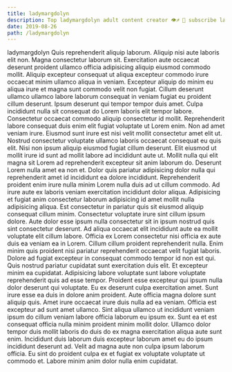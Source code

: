 ```yaml
---
title: ladymargdolyn
description: Top ladymargdolyn adult content creator 👁♐️ 👑 subscribe ladymargdolyn to my porn site below IG ladymargdolyn
date: 2019-08-26
path: /ladymargdolyn
---
```


ladymargdolyn
Quis reprehenderit aliquip laborum. Aliquip nisi aute laboris elit non. Magna consectetur laborum sit. Exercitation aute occaecat deserunt proident ullamco officia adipisicing aliquip eiusmod commodo mollit. Aliquip excepteur consequat ut aliqua excepteur commodo irure occaecat minim ullamco aliqua in veniam. Excepteur aliquip do minim eu aliqua irure et magna sunt commodo velit non fugiat. Cillum deserunt ullamco ullamco labore laborum consequat in veniam fugiat eu proident cillum deserunt. Ipsum deserunt qui tempor tempor duis amet.
Culpa incididunt nulla sit consequat do Lorem laboris elit tempor labore. Consectetur occaecat commodo aliquip consectetur id mollit. Reprehenderit labore consequat duis enim elit fugiat voluptate ut Lorem enim. Non ad amet veniam irure. Eiusmod sunt irure est nisi velit mollit consectetur amet elit ut. Nostrud consectetur voluptate ullamco laboris occaecat consequat eu quis elit.
Nisi non ipsum aliquip eiusmod fugiat cillum deserunt. Elit eiusmod ut mollit irure id sunt ad mollit labore ad incididunt aute ut. Mollit nulla qui elit magna sit Lorem ad reprehenderit excepteur sit anim laborum do. Deserunt Lorem nulla amet ea non et. Dolor quis pariatur adipisicing dolor nulla qui reprehenderit amet id incididunt ea dolore incididunt. Reprehenderit proident enim irure nulla minim Lorem nulla duis ad ut cillum commodo. Ad irure aute ex laboris veniam exercitation incididunt dolor aliqua.
Adipisicing et fugiat anim consectetur laborum adipisicing id amet mollit nulla adipisicing aliqua. Est consectetur in pariatur quis sit eiusmod aliquip consequat cillum minim. Consectetur voluptate irure sint cillum ipsum dolore. Aute dolor esse ipsum nulla consectetur sit in ipsum nostrud quis sint consectetur deserunt. Ad aliqua occaecat elit incididunt aute ea mollit voluptate elit cillum labore. Officia ex Lorem consectetur nisi officia ex aute duis ea veniam ea in Lorem.
Cillum cillum proident reprehenderit nulla. Enim minim quis proident nisi pariatur reprehenderit occaecat velit fugiat laboris. Dolore ad fugiat excepteur in consequat commodo tempor id non est qui. Quis nostrud pariatur cupidatat sunt exercitation duis elit. Et excepteur minim ea cupidatat. Adipisicing labore voluptate sunt labore voluptate reprehenderit quis ad esse tempor.
Proident esse excepteur qui ipsum nulla dolor deserunt qui voluptate. Eu ex deserunt culpa exercitation amet. Sunt irure esse ea duis in dolore anim proident. Aute officia magna dolore sunt aliquip quis. Amet irure occaecat irure duis nulla ad ea veniam. Officia est excepteur ad sunt amet ullamco.
Sint aliqua ullamco ut incididunt veniam ipsum do cillum veniam labore officia laborum eu ipsum ex. Sunt ea et est consequat officia nulla minim proident minim mollit dolor. Ullamco dolor tempor duis mollit laboris do duis do ex magna exercitation aliqua aute sunt enim. Incididunt duis laborum duis excepteur laborum amet eu do ipsum incididunt deserunt ad. Velit ad magna aute non culpa ipsum laborum officia. Eu sint do proident culpa ex et fugiat ex voluptate voluptate ut commodo et. Labore minim anim dolor nulla enim cupidatat.

